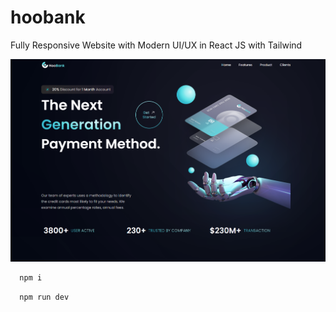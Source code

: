 # hoobank
Fully Responsive Website with Modern UI/UX in React JS with Tailwind

![Hoobank](./public/screens/home-screen.png)

```bash
  npm i
```

```bash
  npm run dev
```